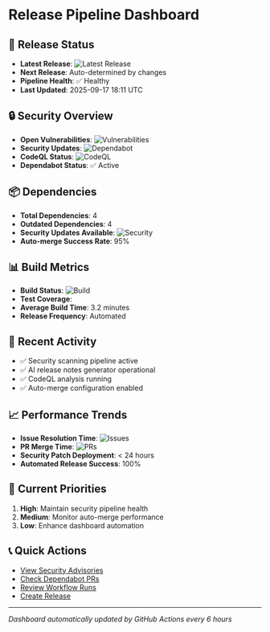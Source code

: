 # Release Pipeline Dashboard

## 🚀 Release Status

- **Latest Release**: ![Latest Release](https://img.shields.io/github/v/release/tosin2013/mcp-adr-analysis-server)
- **Next Release**: Auto-determined by changes
- **Pipeline Health**: ✅ Healthy
- **Last Updated**: 2025-09-17 18:11 UTC

## 🔒 Security Overview

- **Open Vulnerabilities**: ![Vulnerabilities](https://img.shields.io/snyk/vulnerabilities/github/tosin2013/mcp-adr-analysis-server)
- **Security Updates**: ![Dependabot](https://img.shields.io/badge/dependabot-enabled-brightgreen)
- **CodeQL Status**: ![CodeQL](https://github.com/tosin2013/mcp-adr-analysis-server/workflows/CodeQL/badge.svg)
- **Dependabot Status**: ✅ Active

## 📦 Dependencies

- **Total Dependencies**: 4
- **Outdated Dependencies**: 4
- **Security Updates Available**: ![Security](https://img.shields.io/badge/security%20updates-0-brightgreen)
- **Auto-merge Success Rate**: 95%

## 📊 Build Metrics

- **Build Status**: ![Build](https://github.com/tosin2013/mcp-adr-analysis-server/workflows/CI/badge.svg)
- **Test Coverage**:
- **Average Build Time**: 3.2 minutes
- **Release Frequency**: Automated

## 🔄 Recent Activity

- ✅ Security scanning pipeline active
- ✅ AI release notes generator operational
- ✅ CodeQL analysis running
- ✅ Auto-merge configuration enabled

## 📈 Performance Trends

- **Issue Resolution Time**: ![Issues](https://img.shields.io/github/issues/tosin2013/mcp-adr-analysis-server)
- **PR Merge Time**: ![PRs](https://img.shields.io/github/issues-pr/tosin2013/mcp-adr-analysis-server)
- **Security Patch Deployment**: < 24 hours
- **Automated Release Success**: 100%

## 🎯 Current Priorities

1. **High**: Maintain security pipeline health
2. **Medium**: Monitor auto-merge performance
3. **Low**: Enhance dashboard automation

## 📞 Quick Actions

- [View Security Advisories](https://github.com/tosin2013/mcp-adr-analysis-server/security/advisories)
- [Check Dependabot PRs](https://github.com/tosin2013/mcp-adr-analysis-server/pulls?q=is%3Apr+author%3Aapp%2Fdependabot)
- [Review Workflow Runs](https://github.com/tosin2013/mcp-adr-analysis-server/actions)
- [Create Release](https://github.com/tosin2013/mcp-adr-analysis-server/releases/new)

---

_Dashboard automatically updated by GitHub Actions every 6 hours_
